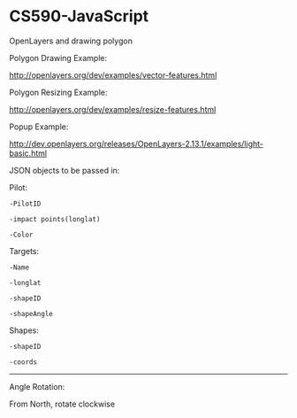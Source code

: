 CS590-JavaScript
================

OpenLayers and drawing polygon

Polygon Drawing Example:

http://openlayers.org/dev/examples/vector-features.html

Polygon Resizing Example:

http://openlayers.org/dev/examples/resize-features.html

Popup Example:

http://dev.openlayers.org/releases/OpenLayers-2.13.1/examples/light-basic.html

JSON objects to be passed in:  

Pilot:
  
	-PilotID  
	
	-impact points(longlat)
	
	-Color
	
Targets:

	-Name
	
	-longlat
	
	-shapeID
	
	-shapeAngle
	
Shapes:

	-shapeID
	
	-coords
-----------------------------------------------------------------------

Angle Rotation: 

From North, rotate clockwise